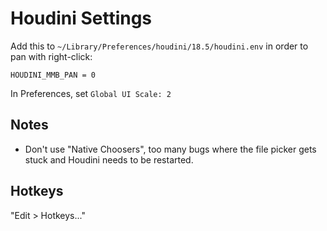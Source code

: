 # Houdini Settings

Add this to `~/Library/Preferences/houdini/18.5/houdini.env` in order to pan with right-click:

    HOUDINI_MMB_PAN = 0

In Preferences, set `Global UI Scale: 2`

## Notes

- Don't use "Native Choosers", too many bugs where the file picker gets stuck and Houdini needs to be restarted.

## Hotkeys

"Edit > Hotkeys..."

